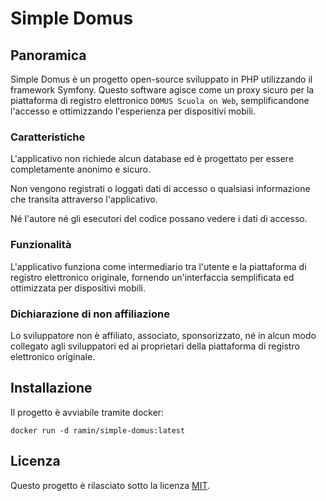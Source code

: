 # Simple Domus

## Panoramica
Simple Domus è un progetto open-source sviluppato in PHP utilizzando il framework Symfony.
Questo software agisce come un proxy sicuro per la piattaforma di registro elettronico `DOMUS Scuola on Web`, semplificandone l'accesso e ottimizzando l'esperienza per dispositivi mobili.

### Caratteristiche
L'applicativo non richiede alcun database ed è progettato per essere completamente anonimo e sicuro.

Non vengono registrati o loggati dati di accesso o qualsiasi informazione che transita attraverso l'applicativo.

Né l'autore né gli esecutori del codice possano vedere i dati di accesso.

### Funzionalità

L'applicativo funziona come intermediario tra l'utente e la piattaforma di registro elettronico originale, fornendo un'interfaccia semplificata ed ottimizzata per dispositivi mobili.

### Dichiarazione di non affiliazione

Lo sviluppatore non è affiliato, associato, sponsorizzato, né in alcun modo collegato agli sviluppatori ed ai proprietari della piattaforma di registro elettronico originale.

## Installazione

Il progetto è avviabile tramite docker:

```shell
docker run -d ramin/simple-domus:latest
```

## Licenza
Questo progetto è rilasciato sotto la licenza [MIT](LICENSE).
